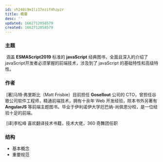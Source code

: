 ```yaml
---
id: vh240i9m1li17ezif4hzpzr
title: 概要
desc: ''
updated: 1662712058579
created: 1662712058579
---
```


### 主题

​		涵盖 **ESMAScript2019** 标准的 **javaScript** 经典图书，全面且深入的介绍了 javaScript开发者必须掌握的前端技术，涉及到了 javaScript 的基础特性和高级特性。

### 作者

​		[著]马特·弗里斯比（Matt Frisbie）目前担任 **Gosellout** 公司的 CTO，曾担任谷歌公司软件工程师，精通前端技术，拥有十余年 Web 开发经验，除本书外另著有 **AngularJS** 等前端主题图书。毕业于伊利诺伊大学厄巴纳-尚佩恩分校，是一位经验十足的前端。

​		[译]李松峰 喜欢翻译技术书籍，技术大佬，360 奇舞团任职

### 结构

- 基本概念
- 重要规范
